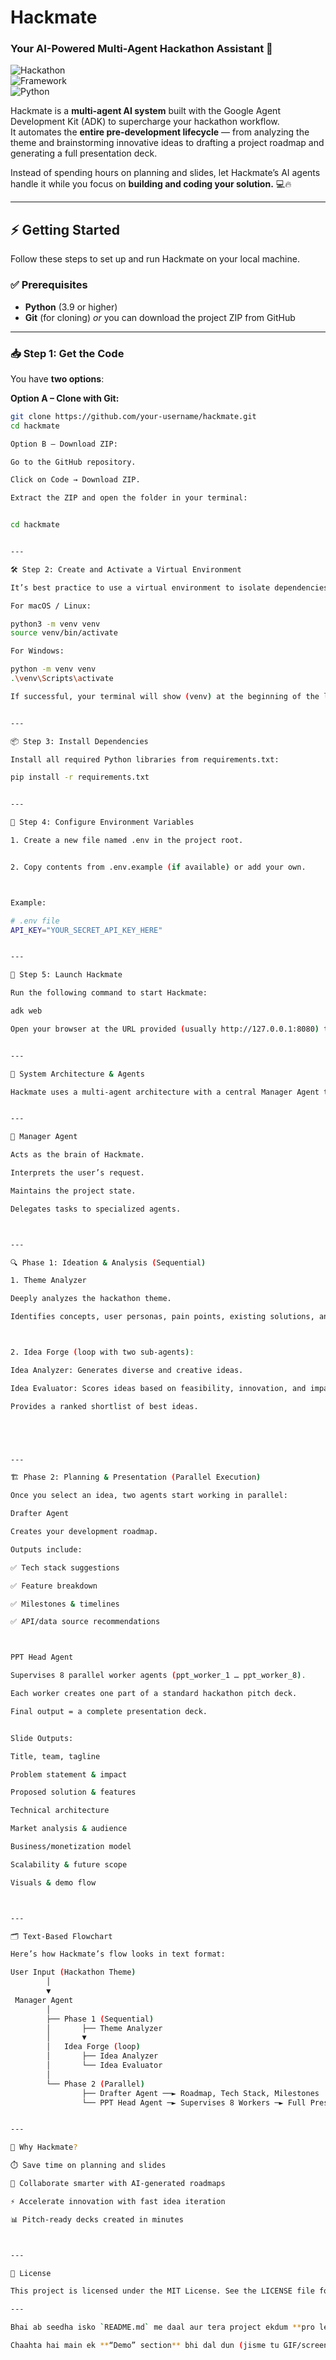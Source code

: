 

# Hackmate  
### Your AI-Powered Multi-Agent Hackathon Assistant 🚀  

![Hackathon](https://img.shields.io/badge/Event-IEEE%20Techblocks%2011.1-blue.svg)  
![Framework](https://img.shields.io/badge/Framework-Google%20ADK-orange.svg)  
![Python](https://img.shields.io/badge/Python-3.9+-blue.svg)  

Hackmate is a **multi-agent AI system** built with the Google Agent Development Kit (ADK) to supercharge your hackathon workflow.  
It automates the **entire pre-development lifecycle** — from analyzing the theme and brainstorming innovative ideas to drafting a project roadmap and generating a full presentation deck.  

Instead of spending hours on planning and slides, let Hackmate’s AI agents handle it while you focus on **building and coding your solution.** 💻🔥  

---

## ⚡ Getting Started  

Follow these steps to set up and run Hackmate on your local machine.  

### ✅ Prerequisites  
- **Python** (3.9 or higher)  
- **Git** (for cloning) *or* you can download the project ZIP from GitHub  

---

### 📥 Step 1: Get the Code  

You have **two options**:  

**Option A – Clone with Git:**  
```sh
git clone https://github.com/your-username/hackmate.git
cd hackmate

Option B – Download ZIP:

Go to the GitHub repository.

Click on Code → Download ZIP.

Extract the ZIP and open the folder in your terminal:


cd hackmate


---

🛠️ Step 2: Create and Activate a Virtual Environment

It’s best practice to use a virtual environment to isolate dependencies.

For macOS / Linux:

python3 -m venv venv
source venv/bin/activate

For Windows:

python -m venv venv
.\venv\Scripts\activate

If successful, your terminal will show (venv) at the beginning of the line.


---

📦 Step 3: Install Dependencies

Install all required Python libraries from requirements.txt:

pip install -r requirements.txt


---

🔑 Step 4: Configure Environment Variables

1. Create a new file named .env in the project root.


2. Copy contents from .env.example (if available) or add your own.



Example:

# .env file
API_KEY="YOUR_SECRET_API_KEY_HERE"


---

🚀 Step 5: Launch Hackmate

Run the following command to start Hackmate:

adk web

Open your browser at the URL provided (usually http://127.0.0.1:8080) to start using Hackmate! 🎉


---

🤖 System Architecture & Agents

Hackmate uses a multi-agent architecture with a central Manager Agent that coordinates everything.


---

🧠 Manager Agent

Acts as the brain of Hackmate.

Interprets the user’s request.

Maintains the project state.

Delegates tasks to specialized agents.



---

🔍 Phase 1: Ideation & Analysis (Sequential)

1. Theme Analyzer

Deeply analyzes the hackathon theme.

Identifies concepts, user personas, pain points, existing solutions, and ethical considerations.



2. Idea Forge (loop with two sub-agents):

Idea Analyzer: Generates diverse and creative ideas.

Idea Evaluator: Scores ideas based on feasibility, innovation, and impact.

Provides a ranked shortlist of best ideas.





---

🏗️ Phase 2: Planning & Presentation (Parallel Execution)

Once you select an idea, two agents start working in parallel:

Drafter Agent

Creates your development roadmap.

Outputs include:

✅ Tech stack suggestions

✅ Feature breakdown

✅ Milestones & timelines

✅ API/data source recommendations



PPT Head Agent

Supervises 8 parallel worker agents (ppt_worker_1 … ppt_worker_8).

Each worker creates one part of a standard hackathon pitch deck.

Final output = a complete presentation deck.


Slide Outputs:

Title, team, tagline

Problem statement & impact

Proposed solution & features

Technical architecture

Market analysis & audience

Business/monetization model

Scalability & future scope

Visuals & demo flow



---

🗂️ Text-Based Flowchart

Here’s how Hackmate’s flow looks in text format:

User Input (Hackathon Theme)
        │
        ▼
 Manager Agent
        │
        ├── Phase 1 (Sequential)
        │       ├── Theme Analyzer
        │       ▼
        │   Idea Forge (loop)
        │       ├── Idea Analyzer
        │       └── Idea Evaluator
        │
        └── Phase 2 (Parallel)
                ├── Drafter Agent ──► Roadmap, Tech Stack, Milestones
                └── PPT Head Agent ─► Supervises 8 Workers ─► Full Presentation


---

🎯 Why Hackmate?

⏱️ Save time on planning and slides

🤝 Collaborate smarter with AI-generated roadmaps

⚡ Accelerate innovation with fast idea iteration

📊 Pitch-ready decks created in minutes



---

📌 License

This project is licensed under the MIT License. See the LICENSE file for details.

---

Bhai ab seedha isko `README.md` me daal aur tera project ekdum **pro level hackathon ready** lagega 🚀🔥  

Chaahta hai main ek **“Demo” section** bhi dal dun (jisme tu GIF/screenshot add karega) taaki aur attractive lage?

